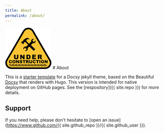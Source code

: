 ```yaml
---
title: About
permalink: /about/
---
```


<img src="../assets/images/under-construction.png" alt="Under construction" width="150">
# About

This is a [starter template](https://vsoch.github.com/docsy-jekyll/) for a Docsy jekyll theme, based
on the Beautiful [Docsy](https://github.com/google/docsy) that renders with Hugo. This version is intended for
native deployment on GitHub pages. See the [respository]({{ site.repo }}) for more details.

## Support

If you need help, please don't hesitate to [open an issue](https://www.github.com/{{ site.github_repo }}/{{ site.github_user }}).

